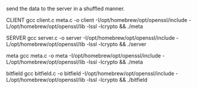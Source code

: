 send the data to the server in a shuffled manner.


CLIENT
gcc client.c meta.c -o client -I/opt/homebrew/opt/openssl/include -L/opt/homebrew/opt/openssl/lib -lssl -lcrypto && ./meta

SERVER
gcc server.c -o server -I/opt/homebrew/opt/openssl/include -L/opt/homebrew/opt/openssl/lib -lssl -lcrypto && ./server

meta
gcc meta.c -o meta -I/opt/homebrew/opt/openssl/include -L/opt/homebrew/opt/openssl/lib -lssl -lcrypto && ./meta

bitfield
gcc bitfield.c -o bitfield -I/opt/homebrew/opt/openssl/include -L/opt/homebrew/opt/openssl/lib -lssl -lcrypto && ./bitfield